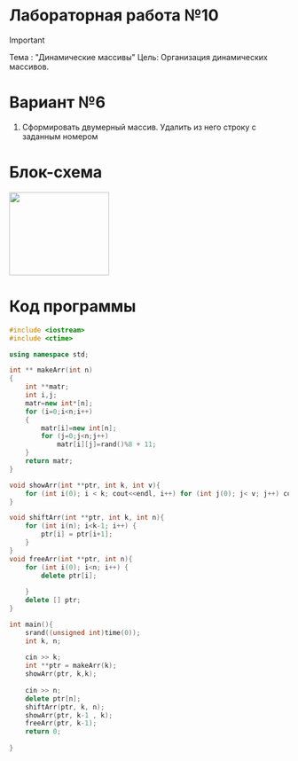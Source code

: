 # Лабораторная работа №10
>[!IMPORTANT]
>Тема : "Динамические массивы"
>Цель:  Организация динамических массивов.

# Вариант №6
1. Сформировать двумерный массив. Удалить из него строку с заданным номером
# Блок-схема
<img src="https://i.giphy.com/wofyg8nxsWEmtR7eOK.webp" width="180" height="150"/>

# Код программы

```cpp
#include <iostream>
#include <ctime>

using namespace std;

int ** makeArr(int n)
{
    int **matr;
    int i,j;
    matr=new int*[n];
    for (i=0;i<n;i++)
    {
        matr[i]=new int[n];
        for (j=0;j<n;j++)
            matr[i][j]=rand()%8 + 11;
    }
    return matr;
}

void showArr(int **ptr, int k, int v){
    for (int i(0); i < k; cout<<endl, i++) for (int j(0); j< v; j++) cout << ptr[i][j] << ' ';
}

void shiftArr(int **ptr, int k, int n){
    for (int i(n); i<k-1; i++) {
        ptr[i] = ptr[i+1];
    }
}
void freeArr(int **ptr, int n){
    for (int i(0); i<n; i++) {
        delete ptr[i];
        
    }
    delete [] ptr;
}

int main(){
    srand((unsigned int)time(0));
    int k, n;
    
    cin >> k;
    int **ptr = makeArr(k);
    showArr(ptr, k,k);
    
    cin >> n;
    delete ptr[n];
    shiftArr(ptr, k, n);
    showArr(ptr, k-1 , k);
    freeArr(ptr, k-1);
    return 0;
    
}

```
